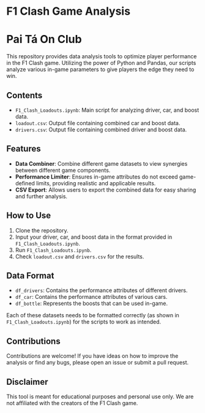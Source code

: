 # F1 Clash Game Analysis
# Pai Tá On Club


This repository provides data analysis tools to optimize player performance in the F1 Clash game. Utilizing the power of Python and Pandas, our scripts analyze various in-game parameters to give players the edge they need to win.

## Contents

- `F1_Clash_Loadouts.ipynb`: Main script for analyzing driver, car, and boost data.
- `loadout.csv`: Output file containing combined car and boost data.
- `drivers.csv`: Output file containing combined driver and boost data.

## Features

- **Data Combiner**: Combine different game datasets to view synergies between different game components.
- **Performance Limiter**: Ensures in-game attributes do not exceed game-defined limits, providing realistic and applicable results.
- **CSV Export**: Allows users to export the combined data for easy sharing and further analysis.

## How to Use

1. Clone the repository.
2. Input your driver, car, and boost data in the format provided in `F1_Clash_Loadouts.ipynb`.
3. Run `F1_Clash_Loadouts.ipynb`.
4. Check `loadout.csv` and `drivers.csv` for the results.

## Data Format

- `df_drivers`: Contains the performance attributes of different drivers.
- `df_car`: Contains the performance attributes of various cars.
- `df_bottle`: Represents the boosts that can be used in-game.

Each of these datasets needs to be formatted correctly (as shown in `F1_Clash_Loadouts.ipynb`) for the scripts to work as intended.

## Contributions

Contributions are welcome! If you have ideas on how to improve the analysis or find any bugs, please open an issue or submit a pull request.

## Disclaimer

This tool is meant for educational purposes and personal use only. We are not affiliated with the creators of the F1 Clash game.
